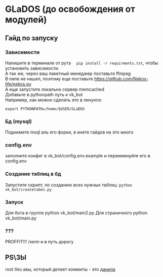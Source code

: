 # GLaDOS (до освобождения от модулей)
## Гайд по запуску
### Зависимости
Напишите  в терминале от рута ```  pip install -r requirments.txt```, чтобы установить зависимости.  
А так же, через ваш пакетный менеджер поставьте ffmpeg   
В пипе не нашел, поэтому еще поставьте https://github.com/Nekos-life/nekos.py    
А еще запустите локально сервер memcached        
Добавьте в pythonpath путь к vk_bot    
Например,  как можно сделать это в линуксе:
```
export PYTHONPATH=/home/$USER/GLaDOS
```
### Бд (mysql)
Поднимете msql аль его форки, в инете гайдов на это много
### config.env
заполните конфиг в vk_bot/config.env.example и переименуйте его в config.env
### Создание таблиц в бд
Запустите скрипт, по созданию всех нужных таблиц: ``` python vk_bot/createtabes.py ```
### Запуск
Для бота в группе python vk_bot/main2.py
Для страничного python vk_bot/main.py
### ???
PROFFIT!!!
/хелп  и в путь дорогу
## PS\ЗЫ
root без авы, который делает коммиты - это [данила](https://github.com/Ferowenso)

